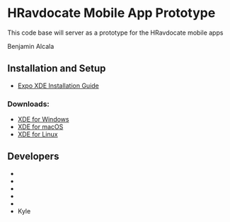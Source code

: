 # HRavdocate Mobile App Prototype
This code base will server as a prototype for the HRavdocate mobile apps

Benjamin Alcala
## Installation and Setup
  * [Expo XDE Installation Guide](https://docs.expo.io/versions/latest/introduction/installation.html)
### Downloads:
  * [XDE for Windows](https://xde-updates.exponentjs.com/download/win32)
  * [XDE for macOS](https://xde-updates.exponentjs.com/download/mac)
  * [XDE for Linux](https://xde-updates.exponentjs.com/download/mac)

## Developers
  * 
  *
  *
  *
  *
  * Kyle
